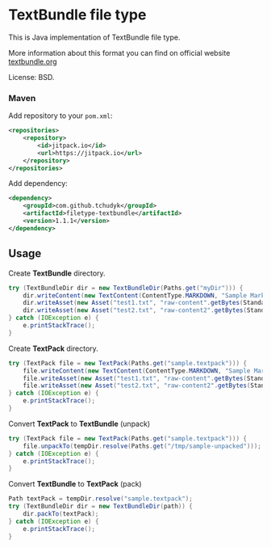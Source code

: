 # TextBundle file type

This is Java implementation of TextBundle file type.

More information about this format you can find on official website [textbundle.org](http://textbundle.org/)

License: BSD.

### Maven
Add repository to your `pom.xml`:
```xml
<repositories>
    <repository>
        <id>jitpack.io</id>
        <url>https://jitpack.io</url>
    </repository>
</repositories>
```

Add dependency:
```xml
<dependency>
    <groupId>com.github.tchudyk</groupId>
    <artifactId>filetype-textbundle</artifactId>
    <version>1.1.1</version>
</dependency>
```

## Usage
Create **TextBundle** directory.
```java
try (TextBundleDir dir = new TextBundleDir(Paths.get("myDir"))) {
    dir.writeContent(new TextContent(ContentType.MARKDOWN, "Sample Markdown file"));
    dir.writeAsset(new Asset("test1.txt", "raw-content".getBytes(StandardCharsets.UTF_8)));
    dir.writeAsset(new Asset("test2.txt", "raw-content2".getBytes(StandardCharsets.UTF_8)));
} catch (IOException e) {
    e.printStackTrace();
}
```


Create **TextPack** directory.
```java
try (TextPack file = new TextPack(Paths.get("sample.textpack"))) {
    file.writeContent(new TextContent(ContentType.MARKDOWN, "Sample Markdown file"));
    file.writeAsset(new Asset("test1.txt", "raw-content".getBytes(StandardCharsets.UTF_8)));
    file.writeAsset(new Asset("test2.txt", "raw-content2".getBytes(StandardCharsets.UTF_8)));
} catch (IOException e) {
    e.printStackTrace();
}
```

Convert **TextPack** to **TextBundle** (unpack)
```java
try (TextPack file = new TextPack(Paths.get("sample.textpack"))) {
    file.unpackTo(tempDir.resolve(Paths.get("/tmp/sample-unpacked")));
} catch (IOException e) {
    e.printStackTrace();
}
```

Convert **TextBundle** to **TextPack** (pack)
```java
Path textPack = tempDir.resolve("sample.textpack");
try (TextBundleDir dir = new TextBundleDir(path)) {
    dir.packTo(textPack);
} catch (IOException e) {
    e.printStackTrace();
}
```
